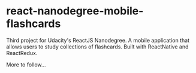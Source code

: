 # react-nanodegree-mobile-flashcards
Third project for Udacity's ReactJS Nanodegree. A mobile application that allows users to study collections of flashcards. 
Built with ReactNative and ReactRedux.

More to follow...
